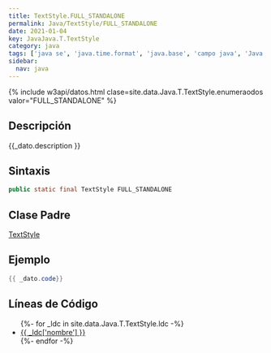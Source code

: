```yaml
---
title: TextStyle.FULL_STANDALONE
permalink: Java/TextStyle/FULL_STANDALONE
date: 2021-01-04
key: JavaJava.T.TextStyle
category: java
tags: ['java se', 'java.time.format', 'java.base', 'campo java', 'Java 1.8']
sidebar: 
  nav: java
---
```


{% include w3api/datos.html clase=site.data.Java.T.TextStyle.enumeraodos valor="FULL_STANDALONE" %}

## Descripción
{{_dato.description }}

## Sintaxis
~~~java
public static final TextStyle FULL_STANDALONE
~~~

## Clase Padre
[TextStyle](/Java/TextStyle/)

## Ejemplo
~~~java
{{ _dato.code}}
~~~

## Líneas de Código
<ul>
{%- for _ldc in site.data.Java.T.TextStyle.ldc -%}
   <li>
       <a href="{{_ldc['url'] }}">{{ _ldc['nombre'] }}</a>
   </li>
{%- endfor -%}
</ul>
